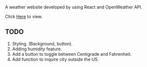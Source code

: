 A weather website developed by using React and OpenWeather API.

Click [Here](https://weatherapp2020.herokuapp.com/) to view.

## TODO

1. Styling. (Background, button).
2. Adding humidity feature.
3. Add a button to toggle between Centigrade and Fahrenheit.
4. Add function to inquire city outside the US.